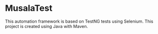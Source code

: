 # MusalaTest
This automation framework is based on TestNG tests using Selenium. 
This project is created using Java with Maven. 
